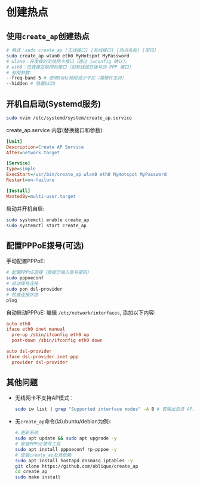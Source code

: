 # 创建热点

## 使用`create_ap`创建热点

```bash
# 格式：sudo create_ap [无线接口] [有线接口] [热点名称] [密码]
sudo create_ap wlan0 eth0 MyHotspot MyPassword
# wlan0：开发板的无线网卡接口（通过 iwconfig 确认）。
# eth0：已连接互联网的接口（如有线或已拨号的 PPP 接口）
# 有用参数:
--freq-band 5 # 使用5GHz频段减少干扰（需硬件支持）
--hidden # 隐藏SSID
```

## 开机自启动(Systemd服务)

```bash
sudo nvim /etc/systemd/system/create_ap.service
```

create_ap.service 内容(替换接口和参数):

```ini
[Unit]
Description=Create AP Service
After=network.target

[Service]
Type=simple
ExecStart=/usr/bin/create_ap wlan0 eth0 MyHotspot MyPassword
Restart=on-failure

[Install]
WantedBy=multi-user.target
```

启动并开机自启:

```bash
sudo systemctl enable create_ap
sudo systemctl start create_ap
```

## 配置PPPoE拨号(可选)

手动配置PPPoE:

```bash
# 配置PPPoE连接（按提示输入账号密码）
sudo pppoeconf
# 启动拨号连接
sudo pon dsl-provider
# 检查连接状态
plog
```

自动启动PPPoE:
编辑 `/etc/network/interfaces`, 添加以下内容:

```ini
auto eth0
iface eth0 inet manual
  pre-up /sbin/ifconfig eth0 up
  post-down /sbin/ifconfig eth0 down

auto dsl-provider
iface dsl-provider inet ppp
  provider dsl-provider
```

## 其他问题

- 无线网卡不支持AP模式：

  ```bash
  sudo iw list | grep "Supported interface modes" -A 8 # 若输出包含 AP，则支持；否则需更换无线网卡。
  ```

- 无`create_ap`命令(以ubuntu/debian为例):

  ```bash
  # 更新系统
  sudo apt update && sudo apt upgrade -y
  # 安装PPPoE拨号工具
  sudo apt install pppoeconf rp-pppoe -y
  # 安装create_ap及其依赖
  sudo apt install hostapd dnsmasq iptables -y
  git clone https://github.com/oblique/create_ap
  cd create_ap
  sudo make install
  ```
